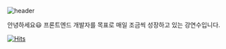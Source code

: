 
<!--
**ace0507/ace0507** is a ✨ _special_ ✨ repository because its `README.md` (this file) appears on your GitHub profile.

Here are some ideas to get you started:

- 🔭 I’m currently working on ...
- 🌱 I’m currently learning ...
- 👯 I’m looking to collaborate on ...
- 🤔 I’m looking for help with ...
- 💬 Ask me about ...
- 📫 How to reach me: ...
- 😄 Pronouns: ...
- ⚡ Fun fact: ...
-->
![header](https://capsule-render.vercel.app/api?type=transparent&color=auto&height=300&section=header&text=YEONSU's%20CodeRoom🧸&fontSize=70&fontColor=7C0871)

안녕하세요😃 프론트엔드 개발자를 목표로 매일 조금씩 성장하고 있는 강연수입니다.

[![Hits](https://hits.seeyoufarm.com/api/count/incr/badge.svg?url=https%3A%2F%2Fgithub.com%2Face0507&count_bg=%23ADADAD&title_bg=%237C0871&icon=&icon_color=%23E7E7E7&title=hits&edge_flat=false)](https://hits.seeyoufarm.com)

